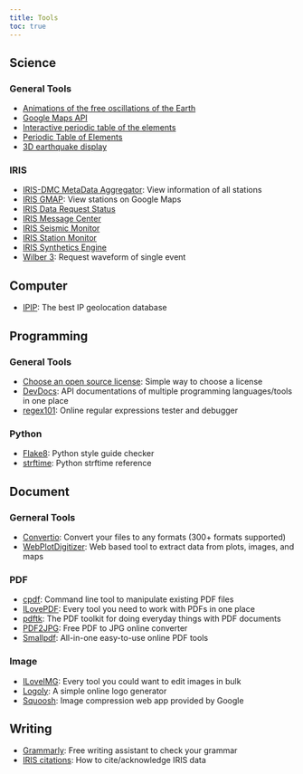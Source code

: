 ```yaml
---
title: Tools
toc: true
---
```


## Science

### General Tools

- [Animations of the free oscillations of the Earth](https://saviot.cnrs.fr/terre/index.en.html)
- [Google Maps API](https://developers.google.com/maps/get-started/)
- [Interactive periodic table of the elements](https://leonard-seydoux.github.io/periodic-table/)
- [Periodic Table of Elements](https://www.ptable.com)
- [3D earthquake display](https://glowy-earthquakes.glitch.me)

### IRIS

- [IRIS-DMC MetaData Aggregator](http://ds.iris.edu/mda2/): View information of all stations
- [IRIS GMAP](http://ds.iris.edu/gmap/): View stations on Google Maps
- [IRIS Data Request Status](http://www.iris.edu/ds/nodes/dmc/data/request-status/)
- [IRIS Message Center](http://ds.iris.edu/message-center/)
- [IRIS Seismic Monitor](http://ds.iris.edu/seismon/index.phtml)
- [IRIS Station Monitor](https://www.iris.edu/app/station_monitor/)
- [IRIS Synthetics Engine](http://service.iris.edu/irisws/syngine/1/)
- [Wilber 3](http://ds.iris.edu/wilber3/): Request waveform of single event

## Computer

- [IPIP](https://www.ipip.net/): The best IP geolocation database

## Programming

### General Tools

- [Choose an open source license](https://choosealicense.com/): Simple way to choose a license
- [DevDocs](https://devdocs.io/): API documentations of multiple programming languages/tools in one place
- [regex101](https://regex101.com/): Online regular expressions tester and debugger

### Python

- [Flake8](https://flake8.pycqa.org/): Python style guide checker
- [strftime](http://strftime.org/): Python strftime reference

## Document

### Gerneral Tools

- [Convertio](https://convertio.co/): Convert your files to any formats (300+ formats supported)
- [WebPlotDigitizer](https://automeris.io/WebPlotDigitizer): Web based tool to extract data from plots, images, and maps

### PDF

- [cpdf](http://community.coherentpdf.com/): Command line tool to manipulate existing PDF files
- [ILovePDF](https://www.ilovepdf.com/): Every tool you need to work with PDFs in one place
- [pdftk](https://www.pdflabs.com/tools/pdftk-the-pdf-toolkit/): The PDF toolkit for doing everyday things with PDF documents
- [PDF2JPG](https://pdf2jpg.net/): Free PDF to JPG online converter
- [Smallpdf](https://smallpdf.com/): All-in-one easy-to-use online PDF tools

### Image

- [ILoveIMG](https://www.iloveimg.com/): Every tool you could want to edit images in bulk
- [Logoly](https://www.logoly.pro/): A simple online logo generator
- [Squoosh](https://squoosh.app/): Image compression web app provided by Google

## Writing

- [Grammarly](https://www.grammarly.com): Free writing assistant to check your grammar
- [IRIS citations](https://www.iris.edu/hq/iris_citations): How to cite/acknowledge IRIS data
